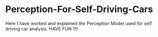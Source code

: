 # Perception-For-Self-Driving-Cars

Here I have worked and explained the Perception Model used for self driving car analysis.
HAVE FUN !!!!
